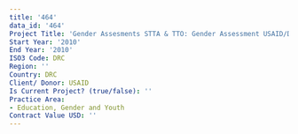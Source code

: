 ```yaml
---
title: '464'
data_id: '464'
Project Title: 'Gender Assesments STTA & TTO: Gender Assessment USAID/DRC:  (TDY 86)'
Start Year: '2010'
End Year: '2010'
ISO3 Code: DRC
Region: ''
Country: DRC
Client/ Donor: USAID
Is Current Project? (true/false): ''
Practice Area:
- Education, Gender and Youth
Contract Value USD: ''
---
```


